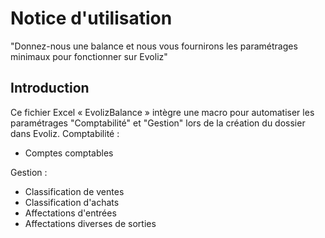# Notice d'utilisation
"Donnez-nous une balance et nous vous fournirons les paramétrages minimaux pour fonctionner sur Evoliz"

## Introduction

Ce fichier Excel « EvolizBalance » intègre une macro pour automatiser les paramétrages "Comptabilité" et "Gestion"  lors de la création du dossier dans Evoliz.
Comptabilité : 
- Comptes comptables

Gestion : 
- Classification de ventes
- Classification d'achats 
- Affectations d'entrées
- Affectations diverses de sorties
